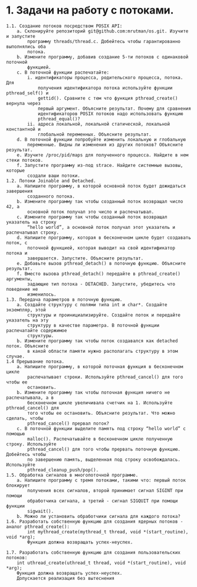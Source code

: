 # 1. Задачи на работу с потоками.
    1.1. Создание потоков посредством POSIX API:
        a. Склонируйте репозиторий git@github.com:mrutman/os.git. Изучите и запустите
            программу threads/thread.c. Добейтесь чтобы гарантированно выполнялись оба
            потока.
        b. Измените программу, добавив создание 5-ти потоков с одинаковой поточной
            функцией.
        c. В поточной функции распечатайте:
            i. идентификаторы процесса, родительского процесса, потока. Для
                получения идентификатора потока используйте функции pthread_self() и
                gettid(). Сравните с тем что функция pthread_create() вернула через
                первый аргумент. Объясните результат. Почему для сравнения
                идентификаторов POSIX потоков надо использовать функцию
                pthread_equal()?
            ii. адреса локальной, локальной статической, локальной константной и
                глобальной переменных. Объясните результат.
        d. В поточной функции попробуйте изменить локальную и глобальную
            переменные. Видны ли изменения из других потоков? Объясните результат.
        e. Изучите /proc/pid/maps для полученного процесса. Найдите в нем стеки потоков.
        f. Запустите программу из-под strace. Найдите системные вызовы, которые
            создали ваши потоки.
    1.2. Потоки Joinable and Detached.
        a. Напишите программу, в которой основной поток будет дожидаться завершения
            созданного потока.
        b. Измените программу так чтобы созданный поток возвращал число 42, а
            основной поток получал это число и распечатывал.
        c. Измените программу так чтобы созданный поток возвращал указатель на строку
            “hello world”, а основной поток получал этот указатель и распечатывал строку.
        d. Напишите программу, которая в бесконечном цикле будет создавать поток, с
            поточной функцией, которая выводит на свой идентификатор потока и
            завершается. Запустите. Объясните результат.
        e. Добавьте вызов pthread_detach() в поточную функцию. Объясните результат.
        f. Вместо вызова pthread_detach() передайте в pthread_create() аргументы,
            задающие тип потока - DETACHED. Запустите, убедитесь что поведение не
            изменилось.
    1.3. Передача параметров в поточную функцию.
        a. Создайте структуру с полями типа int и char*. Создайте экземпляр, этой
            структуры и проинициализируйте. Создайте поток и передайте указатель на эту
            структуру в качестве параметра. В поточной функции распечатайте содержимое
            структуры.
        b. Измените программу так чтобы поток создавался как detached поток. Объясните
            в какой области памяти нужно располагать структуру в этом случае.
    1.4 Прерывание потока.
        a. Напишите программу, в которой поточная функция в бесконечном цикле
            распечатывает строки. Используйте pthread_cancel() для того чтобы ее
            остановить.
        b. Измените программу так чтобы поточная функция ничего не распечатывала, а в
            бесконечном цикле увеличивала счетчик на 1. Используйте pthread_cancel() для
            того чтобы ее остановить. Объясните результат. Что можно сделать, чтобы
            pthread_cancel() прервал поток?
        c. В поточной функции выделите память под строку “hello world” с помощью
            malloc(). Распечатывайте в бесконечном цикле полученную строку. Используйте
            pthread_cancel() для того чтобы прервать поточную функцию. Добейтесь чтобы 
            по завершению память, выделенная под строку освобождалась. Используйте
            pthread_cleanup_push/pop().
    1.5. Обработка сигналов в многопоточной программе.
        a. Напишите программу с тремя потоками, такими что: первый поток блокирует
            получения всех сигналов, второй принимает сигнал SIGINT при помощи
            обработчика сигнала, а третий - сигнал SIGQUIT при помощи функции
            sigwait().
        b. Можно ли установить обработчики сигнала для каждого потока?
    1.6. Разработать собственную функцию для создания ядерных потоков - аналог pthread_create():
            int mythread_create(mythread_t thread, void *(start_routine), void *arg);
            Функция должна возвращать успех-неуспех.

    1.7. Разработать собственную функцию для создания пользовательских потоков:
        int uthread_create(uthread_t thread, void *(start_routine), void *arg);
        Функция должна возвращать успех-неуспех.
        Допускается реализация без вытеснения 